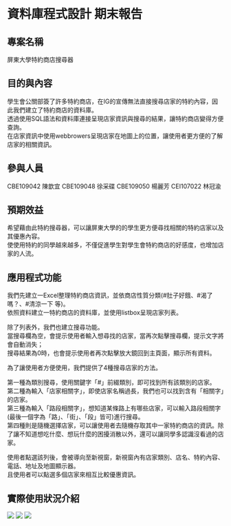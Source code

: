 # 資料庫程式設計 期末報告

## 專案名稱
屏東大學特約商店搜尋器

## 目的與內容
學生會公關部簽了許多特約商店，在IG的宣傳無法直接搜尋店家的特約內容，因此我們建立了特約商店的資料庫。</br>
透過使用SQL語法和資料庫連接呈現店家資訊與搜尋的結果，讓特約商店變得方便查詢。</br>
在店家資訊中使用webbrowers呈現店家在地圖上的位置，讓使用者更方便的了解店家的相關資訊。</br>

## 參與人員
CBE109042 陳歆宜
CBE109048 徐采碟
CBE109050 楊麗芳
CEI107022 林冠渝

## 預期效益
希望藉由此特約搜尋器，可以讓屏東大學的的學生更方便尋找相關的特約店家以及其優惠內容。</br>
使使用特約的同學越來越多，不僅促進學生對學生會特約商店的好感度，也增加店家的人流。

## 應用程式功能
我們先建立一Excel整理特約商店資訊，並依商店性質分類(#肚子好餓、#渴了嗎？、#清涼一下 等)。</br>依照資料建立一特約商店的資料庫，並使用listbox呈現店家列表。

除了列表外，我們也建立搜尋功能。</br>
當搜尋欄為空，會提示使用者輸入想尋找的店家，當再次點擊搜尋欄，提示文字將會自動消失；</br>
搜尋結果為0時，也會提示使用者再次點擊放大鏡回到主頁面，顯示所有資料。</br>


為了讓使用者方便使用，我們提供了4種搜尋店家的方法。

第一種為類別搜尋，使用關鍵字「#」前綴類別，即可找到所有該類別的店家。</br>
第二種為輸入「店家相關字」，即使店家名稱過長，我們也可以找到含有「相關字」的店家。</br>
第三種為輸入「路段相關字」，想知道某條路上有哪些店家，可以輸入路段相關字(最後一個字為「路」、「街」、「段」皆可)進行搜尋。</br>
第四種則是隨機選擇店家，可以讓使用者去隨機存取其中一家特約商店的資訊。除了讓不知道想吃什麼、想玩什麼的困擾消散以外，還可以讓同學多認識沒看過的店家。

使用者點選該列後，會被導向至新視窗，新視窗內有店家類別、店名、特約內容、電話、地址及地圖顯示器。</br>
且使用者可以點選多個店家來相互比較優惠資訊。

## 實際使用狀況介紹

![](https://i.imgur.com/aEbyZox.png)
![](https://i.imgur.com/kmYdEDK.png)
![](https://i.imgur.com/sa3R3u8.png)
